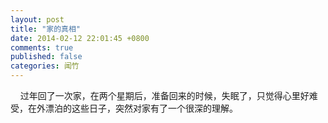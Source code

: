 ```yaml
---
layout: post
title: "家的真相"
date: 2014-02-12 22:01:45 +0800
comments: true
published: false
categories: 闻竹
---
```


    过年回了一次家，在两个星期后，准备回来的时候，失眠了，只觉得心里好难受，在外漂泊的这些日子，突然对家有了一个很深的理解。